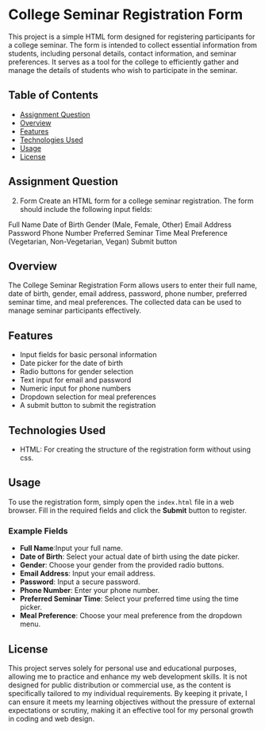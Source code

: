 # College Seminar Registration Form

This project is a simple HTML form designed for registering participants for a college seminar. The form is intended to collect essential information from students, including personal details, contact information, and seminar preferences. It serves as a tool for the college to efficiently gather and manage the details of students who wish to participate in the seminar.

## Table of Contents

- [Assignment Question](#assignment-question)
- [Overview](#overview)
- [Features](#features)
- [Technologies Used](#technologies-used)
- [Usage](#usage)
- [License](#license)

## Assignment Question
2. Form
Create an HTML form for a college seminar registration. The form should include the following input fields:

Full Name
Date of Birth
Gender (Male, Female, Other)
Email Address
Password
Phone Number
Preferred Seminar Time
Meal Preference (Vegetarian, Non-Vegetarian, Vegan)
Submit button

## Overview

The College Seminar Registration Form allows users to enter their full name, date of birth, gender, email address, password, phone number, preferred seminar time, and meal preferences. The collected data can be used to manage seminar participants effectively.

## Features

- Input fields for basic personal information
- Date picker for the date of birth
- Radio buttons for gender selection
- Text input for email and password
- Numeric input for phone numbers
- Dropdown selection for meal preferences
- A submit button to submit the registration

## Technologies Used

- HTML: For creating the structure of the registration form without using css.

## Usage

To use the registration form, simply open the `index.html` file in a web browser. Fill in the required fields and click the **Submit** button to register.

### Example Fields

- **Full Name**:Input your full name.
- **Date of Birth**: Select your actual date of birth using the date picker.
- **Gender**: Choose your gender from the provided radio buttons.
- **Email Address**: Input your email address.
- **Password**: Input a secure password.
- **Phone Number**: Enter your phone number.
- **Preferred Seminar Time**: Select your preferred time using the time picker.
- **Meal Preference**: Choose your meal preference from the dropdown menu.

## License

This project serves solely for personal use and educational purposes, allowing me to practice and enhance my web development skills. It is not designed for public distribution or commercial use, as the content is specifically tailored to my individual requirements. By keeping it private, I can ensure it meets my learning objectives without the pressure of external expectations or scrutiny, making it an effective tool for my personal growth in coding and web design.

